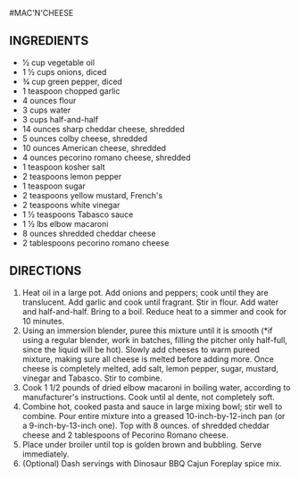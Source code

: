 #MAC'N'CHEESE

## INGREDIENTS

* 1⁄2 cup vegetable oil
* 1 1⁄2 cups onions, diced
* 3⁄4 cup green pepper, diced
* 1 teaspoon chopped garlic
* 4 ounces flour
* 3 cups water
* 3 cups half-and-half
* 14 ounces sharp cheddar cheese, shredded
* 5 ounces colby cheese, shredded
* 10 ounces American cheese, shredded
* 4 ounces pecorino romano cheese, shredded
* 1 teaspoon kosher salt
* 2 teaspoons lemon pepper
* 1 teaspoon sugar
* 2 teaspoons yellow mustard, French's
* 2 teaspoons white vinegar
* 1 1⁄2 teaspoons Tabasco sauce
* 1 1⁄2 lbs elbow macaroni
* 8 ounces shredded cheddar cheese
* 2 tablespoons pecorino romano cheese

## DIRECTIONS

1. Heat oil in a large pot. Add onions and peppers; cook until they are translucent. Add garlic and cook until fragrant. Stir in flour. Add water and half-and-half. Bring to a boil. Reduce heat to a simmer and cook for 10 minutes.
2. Using an immersion blender, puree this mixture until it is smooth (*if using a regular blender, work in batches, filling the pitcher only half-full, since the liquid will be hot). Slowly add cheeses to warm pureed mixture, making sure all cheese is melted before adding more. Once cheese is completely melted, add salt, lemon pepper, sugar, mustard, vinegar and Tabasco. Stir to combine.
3. Cook 1 1/2 pounds of dried elbow macaroni in boiling water, according to manufacturer's instructions. Cook until al dente, not completely soft.
4. Combine hot, cooked pasta and sauce in large mixing bowl; stir well to combine. Pour entire mixture into a greased 10-inch-by-12-inch pan (or a 9-inch-by-13-inch one). Top with 8 ounces. of shredded cheddar cheese and 2 tablespoons of Pecorino Romano cheese.
5. Place under broiler until top is golden brown and bubbling. Serve immediately.
6. (Optional) Dash servings with Dinosaur BBQ Cajun Foreplay spice mix.

